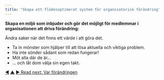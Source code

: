 ```yaml
---
title: "Skapa ett flödesoptimerat system för organisatorisk förändring"
---
```



<strong>Skapa en miljö som inbjuder och gör det möjligt för medlemmar i organisationen att driva förändring:</strong>

Ändra saker när det finns ett värde i att göra det.

- Ta in mönster som hjälper till att lösa aktuella och viktiga problem.
- Ha inte sönder sådant som redan fungerar!
- Möt alla där de är...
- ... och låt dom välja sin egen takt.

<div class="bottom-nav">
<a href="adapt-patterns-to-context.html" title="Back to: Anpassa mönster till sammanhang">◀</a> <a href="bringing-in-s3.html" title="Up: Bringing in S3">▲</a> <a href="be-the-change.html" title="Read next: Var förändringen">▶ Read next: Var förändringen</a>
</div>


<script type="text/javascript">
Mousetrap.bind('g n', function() {
    window.location.href = 'be-the-change.html';
    return false;
});
</script>

